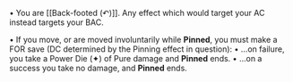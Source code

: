 • You are [[Back-footed (↶)]]. Any effect which would target your AC instead targets your BAC.

• If you move, or are moved involuntarily while **Pinned**, you must make a FOR save (DC determined by the Pinning effect in question):
• …on failure, you take a Power Die (✦) of Pure damage and **Pinned** ends.
• …on a success you take no damage, and **Pinned** ends.
